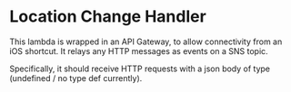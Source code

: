 # Location Change Handler

This lambda is wrapped in an API Gateway, to allow connectivity from an iOS shortcut. It relays any HTTP messages as events on a SNS topic.

Specifically, it should receive HTTP requests with a json body of type (undefined / no type def currently).
